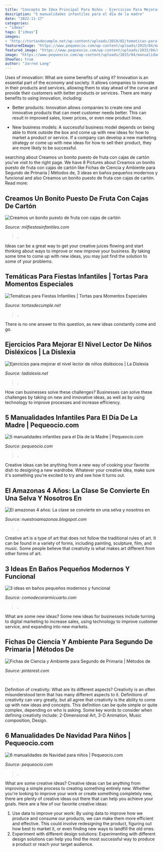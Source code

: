 ```yaml
---
title: "Concepto De Idea Principal Para Niños - Ejercicios Para Mejorar El Nivel Lector De Niños Disléxicos"
description: "5 manualidades infantiles para el día de la madre"
date: "2022-11-17"
categories:
- "ideas"
tags: ["ideas"]
images:
- "http://tortasdecumple.net/wp-content/uploads/2019/02/tematicas-para-fiesta-014-1.jpg"
featuredImage: "https://www.pequeocio.com/wp-content/uploads/2015/04/manualidades-dia-madre-4.jpg"
featured_image: "https://www.pequeocio.com/wp-content/uploads/2015/04/manualidades-dia-madre-4.jpg"
image: "https://www.pequeocio.com/wp-content/uploads/2015/04/manualidades-dia-madre-4.jpg"
ShowToc: true
author: "Jarred Lang"
---
```



Uses of innovation: What are some benefits of using it?
Innovation is an essential part of the economy and society. It allows companies to innovate in their products and services, allowing them to stay ahead of the curve and provide their customers with better products or services. There are many benefits to using innovation, including: 
- Better products: Innovation allows companies to create new and innovative products that can meet customer needs better. This can result in improved sales, lower prices, or even new product lines.

- New business models: A successful business model depends on being able to think outside the box and come up with new ideas for how to market a product or service. If a company can develop a new marketing strategy or come up with new ideas for how to sell their product, they are more likely to be successful.

	

		
searching about Creamos un bonito puesto de fruta con cajas de cartón you've visit to the right page. We have 8 Pictures about Creamos un bonito puesto de fruta con cajas de cartón like Fichas de Ciencia y Ambiente para Segundo de Primaria | Métodos de, 3 ideas en baños pequeños modernos y funcional and also Creamos un bonito puesto de fruta con cajas de cartón. Read more:
		
    
## Creamos Un Bonito Puesto De Fruta Con Cajas De Cartón

<img loading=lazy src="https://mm.milfiestasinfantiles.com/uploads/manualidades-fiestas/puesto-fruta-cajas-carton.jpg" onerror="this.onerror=null;this.src='https://tse2.mm.bing.net/th?id=OIP.O-vS9eNWVhZNUg-yEiLBewAAAA&amp;pid=15.1';" alt="Creamos un bonito puesto de fruta con cajas de cartón">

_Source: milfiestasinfantiles.com_

>. 

	

Ideas can be a great way to get your creative juices flowing and start thinking about ways to improve or new improve your business. By taking some time to come up with new ideas, you may just find the solution to some of your problems.

    
## Temáticas Para Fiestas Infantiles | Tortas Para Momentos Especiales

<img loading=lazy src="http://tortasdecumple.net/wp-content/uploads/2019/02/tematicas-para-fiesta-014-1.jpg" onerror="this.onerror=null;this.src='https://tse2.mm.bing.net/th?id=OIP.f49SySgKP7XxSgDfhwFWFwHaFu&amp;pid=15.1';" alt="Temáticas para Fiestas Infantiles | Tortas para Momentos Especiales">

_Source: tortasdecumple.net_

>. 

	

There is no one answer to this question, as new ideas constantly come and go.

    
## Ejercicios Para Mejorar El Nivel Lector De Niños Disléxicos | La Dislexia

<img loading=lazy src="http://www.ladislexia.net/wp-content/uploads/2011/10/Texto-Las-aventuras-del-mar-to.jpg" onerror="this.onerror=null;this.src='https://tse1.mm.bing.net/th?id=OIP.PdqtMTRfAxU3LhbW0SDiDQHaRh&amp;pid=15.1';" alt="Ejercicios para mejorar el nivel lector de niños disléxicos | La Dislexia">

_Source: ladislexia.net_

>. 

	

How can businesses solve these challenges?
Businesses can solve these challenges by taking on new and innovative ideas, as well as by using technology to improve processes and increase efficiency.

    
## 5 Manualidades Infantiles Para El Día De La Madre | Pequeocio.com

<img loading=lazy src="https://www.pequeocio.com/wp-content/uploads/2015/04/manualidades-dia-madre-4.jpg" onerror="this.onerror=null;this.src='https://tse3.mm.bing.net/th?id=OIP.uKFYgfwBqUapbCDQyDXQ9gHaJP&amp;pid=15.1';" alt="5 manualidades infantiles para el Día de la Madre | Pequeocio.com">

_Source: pequeocio.com_

>. 

	

Creative ideas can be anything from a new way of cooking your favorite dish to designing a new wardrobe. Whatever your creative idea, make sure it's something you're excited to try and see how it turns out.

    
## El Amazonas 4 Años: La Clase Se Convierte En Una Selva Y Nosotros En

<img loading=lazy src="http://1.bp.blogspot.com/-GZ1O62c6hC0/VktRs0y46nI/AAAAAAAAAJI/heocieh1q98/s1600/rincon.png" onerror="this.onerror=null;this.src='https://tse2.mm.bing.net/th?id=OIP.9wQtD7gcfl-fC4u0yMgTnwHaEK&amp;pid=15.1';" alt="El amazonas 4 años: La clase se convierte en una selva y nosotros en">

_Source: nuestroamazonas.blogspot.com_

>. 

	

Creative art is a type of art that does not follow the traditional rules of art. It can be found in a variety of forms, including painting, sculpture, film, and music. Some people believe that creativity is what makes art different from other forms of art.

    
## 3 Ideas En Baños Pequeños Modernos Y Funcional

<img loading=lazy src="https://comodecorarmicuarto.com/wp-content/uploads/2020/08/baños-pequeños-modernos-y-funcional-con-hermosos-recubrimientos.jpg" onerror="this.onerror=null;this.src='https://tse3.mm.bing.net/th?id=OIP.VylPvEUJ5DxqhoE1Kwk9LAAAAA&amp;pid=15.1';" alt="3 ideas en baños pequeños modernos y funcional">

_Source: comodecorarmicuarto.com_

>. 

	

What are some new ideas?
Some new ideas for businesses include turning to digital marketing to increase sales, using technology to improve customer service, and expanding into new markets.

    
## Fichas De Ciencia Y Ambiente Para Segundo De Primaria | Métodos De

<img loading=lazy src="https://i.pinimg.com/736x/f7/a8/4f/f7a84f48819b645ed9c2abcaad5d97c0.jpg" onerror="this.onerror=null;this.src='https://tse2.mm.bing.net/th?id=OIP.Wi-TcVVXYsFmUg_uPx_2JQHaHL&amp;pid=15.1';" alt="Fichas de Ciencia y Ambiente para Segundo de Primaria | Métodos de">

_Source: pinterest.com_

>. 

	

Definition of creativity: What are its different aspects?
Creativity is an often misunderstood term that has many different aspects to it. Definitions of creativity can vary greatly, but all agree that creativity is the ability to come up with new ideas and concepts. This definition can be quite simple or quite complex, depending on who is asking. Some key words to consider when defining creativity include: 2-Dimensional Art, 3-D Animation, Music composition, Design.

    
## 6 Manualidades De Navidad Para Niños | Pequeocio.com

<img loading=lazy src="https://www.pequeocio.com/wp-content/uploads/2015/11/manualidades-navidad-2.jpg" onerror="this.onerror=null;this.src='https://tse2.mm.bing.net/th?id=OIP.SFKFZsvYZOyg9ixz2FTXJQHaLH&amp;pid=15.1';" alt="6 manualidades de Navidad para niños | Pequeocio.com">

_Source: pequeocio.com_

>. 

	

What are some creative ideas?
Creative ideas can be anything from improving a simple process to creating something entirely new. Whether you're looking to improve your work or create something completely new, there are plenty of creative ideas out there that can help you achieve your goals. Here are a few of our favorite creative ideas: 
1. Use data to improve your work: By using data to improve how we produce and consume our products, we can make them more efficient and effective. This could involve redesigning the product, figuring out how best to market it, or even finding new ways to landfill the old ones. 
2. Experiment with different design solutions: Experimenting with different design solutions can help you find the most successful way to produce a product or reach your target audience.

